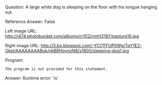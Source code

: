 Question: A large white dog is sleeping on the floor with his tongue hanging out.

Reference Answer: False

Left image URL: http://i474.photobucket.com/albums/rr102/rmh12187/pasture10.jpg

Right image URL: http://3.bp.blogspot.com/-YCI7FFUP0Wg/TqY1E2-OkeI/AAAAAAAABuk/nkBRHovnzN8/s1600/sleeping-dog1.jpg

Program:

```
The program is not provided for this statement.
```
Answer: Runtime error: 'is'

